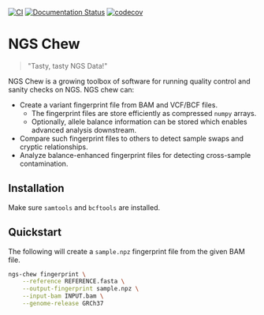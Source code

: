 [![CI](https://github.com/bihealth/ngs-chew/actions/workflows/main.yml/badge.svg)](https://github.com/bihealth/ngs-chew/actions/workflows/main.yml)
[![Documentation Status](https://readthedocs.org/projects/ngs-chew/badge/?version=latest)](https://ngs-chew.readthedocs.io/en/latest/?badge=latest)
[![codecov](https://codecov.io/gh/bihealth/ngs-chew/graph/badge.svg?token=DMWFL2WA05)](https://codecov.io/gh/bihealth/ngs-chew)

# NGS Chew

> "Tasty, tasty NGS Data!"

NGS Chew is a growing toolbox of software for running quality control and sanity checks on NGS.
NGS chew can:

- Create a variant fingerprint file from BAM and VCF/BCF files.
    - The fingerprint files are store efficiently as compressed `numpy` arrays.
    - Optionally, allele balance information can be stored which enables advanced analysis downstream.
- Compare such fingerprint files to others to detect sample swaps and cryptic relationships.
- Analyze balance-enhanced fingerprint files for detecting cross-sample contamination.

## Installation

Make sure `samtools` and `bcftools` are installed.

## Quickstart

The following will create a `sample.npz` fingerprint file from the given BAM file.

```bash
ngs-chew fingerprint \
    --reference REFERENCE.fasta \
    --output-fingerprint sample.npz \
    --input-bam INPUT.bam \
    --genome-release GRCh37
```
